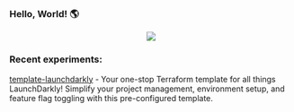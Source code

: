 ### Hello, World! 🌎

<p  align="center">
<img src="https://user-images.githubusercontent.com/73097560/115834477-dbab4500-a447-11eb-908a-139a6edaec5c.gif"> 
     
### Recent experiments: 
[template-launchdarkly](https://github.com/ingridsandev/template-launchdarkly) - Your one-stop Terraform template for all things LaunchDarkly! Simplify your project management, environment setup, and feature flag toggling with this pre-configured template.
